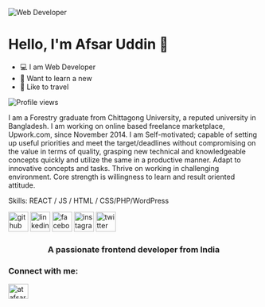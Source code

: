 ![Web Developer](https://pbs.twimg.com/profile_banners/2835629965/1506402934/600x200)

# Hello, I'm Afsar Uddin 👋

- 💻 I am Web Developer
- 📔 Want to learn a new
- 🚙 Like to travel

![Profile views](https://gpvc.arturio.dev/afsarinbd)

I am a Forestry graduate from Chittagong University, a reputed university in Bangladesh. I am working on online based freelance marketplace, Upwork.com, since November 2014. I am Self-motivated; capable of setting up useful priorities and meet the target/deadlines without compromising on the value in terms of quality, grasping new technical and knowledgeable concepts quickly and utilize the same in a productive manner. Adapt to innovative concepts and tasks. Thrive on working in challenging environment. Core strength is willingness to learn and result oriented attitude.

Skills: REACT / JS / HTML / CSS/PHP/WordPress


[<img src='https://cdn.jsdelivr.net/npm/simple-icons@3.0.1/icons/github.svg' alt='github' height='40'>](https://github.com/afsarinbd)  [<img src='https://cdn.jsdelivr.net/npm/simple-icons@3.0.1/icons/linkedin.svg' alt='linkedin' height='40'>](https://www.linkedin.com/in/afsarifescu/)  [<img src='https://cdn.jsdelivr.net/npm/simple-icons@3.0.1/icons/facebook.svg' alt='facebook' height='40'>](https://www.facebook.com/afsar1992)  [<img src='https://cdn.jsdelivr.net/npm/simple-icons@3.0.1/icons/instagram.svg' alt='instagram' height='40'>](https://www.instagram.com/afsarinbd/)  [<img src='https://cdn.jsdelivr.net/npm/simple-icons@3.0.1/icons/twitter.svg' alt='twitter' height='40'>](https://twitter.com/atafsar)  


<h3 align="center">A passionate frontend developer from India</h3>

<h3 align="left">Connect with me:</h3>
<p align="left">
<a href="https://twitter.com/atafsar" target="blank"><img align="center" src="https://raw.githubusercontent.com/rahuldkjain/github-profile-readme-generator/master/src/images/icons/Social/twitter.svg" alt="atafsar" height="30" width="40" /></a>
</p>
